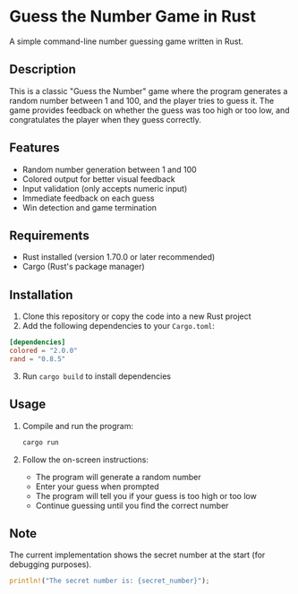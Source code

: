 # Guess the Number Game in Rust

A simple command-line number guessing game written in Rust.

## Description

This is a classic "Guess the Number" game where the program generates a random number between 1 and 100, and the player tries to guess it. The game provides feedback on whether the guess was too high or too low, and congratulates the player when they guess correctly.

## Features

- Random number generation between 1 and 100
- Colored output for better visual feedback
- Input validation (only accepts numeric input)
- Immediate feedback on each guess
- Win detection and game termination

## Requirements

- Rust installed (version 1.70.0 or later recommended)
- Cargo (Rust's package manager)

## Installation

1. Clone this repository or copy the code into a new Rust project
2. Add the following dependencies to your `Cargo.toml`:

```toml
[dependencies]
colored = "2.0.0"
rand = "0.8.5"
```

3. Run `cargo build` to install dependencies

## Usage

1. Compile and run the program:
   ```bash
   cargo run
   ```

2. Follow the on-screen instructions:
   - The program will generate a random number
   - Enter your guess when prompted
   - The program will tell you if your guess is too high or too low
   - Continue guessing until you find the correct number

## Note

The current implementation shows the secret number at the start (for debugging purposes).
```rust
println!("The secret number is: {secret_number}");
```
